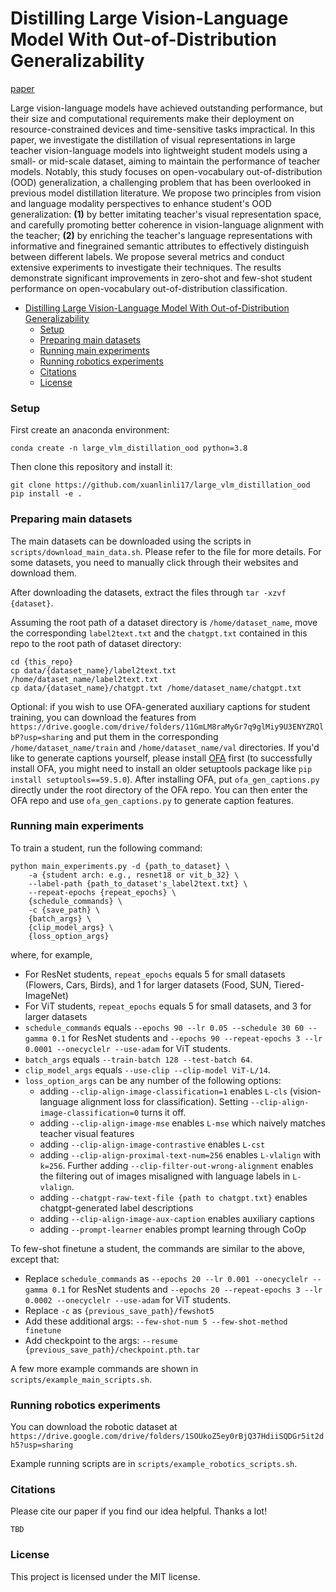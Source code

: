 # Distilling Large Vision-Language Model With Out-of-Distribution Generalizability

[paper]()

Large vision-language models have achieved outstanding performance, but their size and computational requirements make their deployment on resource-constrained devices and time-sensitive tasks impractical. In this paper, we investigate the distillation of visual representations in large teacher vision-language models into lightweight student models using a small- or mid-scale dataset, aiming to maintain the performance of teacher models. Notably, this study focuses on open-vocabulary out-of-distribution (OOD) generalization, a challenging problem that has been overlooked in previous model distillation literature. We propose two principles from vision and language modality perspectives to enhance student's OOD generalization: **(1)** by better imitating teacher's visual representation space, and carefully promoting better coherence in vision-language alignment with the teacher; **(2)** by enriching the teacher's language representations with informative and finegrained semantic attributes to effectively distinguish between different labels. We propose several metrics and conduct extensive experiments to investigate their techniques. The results demonstrate significant improvements in zero-shot and few-shot student performance on open-vocabulary out-of-distribution classification.

- [Distilling Large Vision-Language Model With Out-of-Distribution Generalizability](#distilling-large-vision-language-model-with-out-of-distribution-generalizability)
    - [Setup](#setup)
    - [Preparing main datasets](#preparing-main-datasets)
    - [Running main experiments](#running-main-experiments)
    - [Running robotics experiments](#running-robotics-experiments)
    - [Citations](#citations)
    - [License](#license)


### Setup

First create an anaconda environment:

`conda create -n large_vlm_distillation_ood python=3.8`

Then clone this repository and install it:

```
git clone https://github.com/xuanlinli17/large_vlm_distillation_ood
pip install -e .
```

### Preparing main datasets

The main datasets can be downloaded using the scripts in `scripts/download_main_data.sh`. Please refer to the file for more details. For some datasets, you need to manually click through their websites and download them.

After downloading the datasets, extract the files through `tar -xzvf {dataset}`.

Assuming the root path of a dataset directory is `/home/dataset_name`, move the corresponding `label2text.txt` and the `chatgpt.txt` contained in this repo to the root path of dataset directory:

```
cd {this_repo}
cp data/{dataset_name}/label2text.txt /home/dataset_name/label2text.txt
cp data/{dataset_name}/chatgpt.txt /home/dataset_name/chatgpt.txt
```

Optional: if you wish to use OFA-generated auxiliary captions for student training, you can download the features from `https://drive.google.com/drive/folders/11GmLM8raMyGr7q9glMiy9U3ENYZRQlbP?usp=sharing` and put them in the corresponding `/home/dataset_name/train` and `/home/dataset_name/val` directories. If you'd like to generate captions yourself, please install [OFA](https://github.com/OFA-Sys/OFA) first (to successfully install OFA, you might need to install an older setuptools package like `pip install setuptools==59.5.0`). After installing OFA, put `ofa_gen_captions.py` directly under the root directory of the OFA repo. You can then enter the OFA repo and use `ofa_gen_captions.py` to generate caption features.

### Running main experiments

To train a student, run the following command:

```
python main_experiments.py -d {path_to_dataset} \
    -a {student arch: e.g., resnet18 or vit_b_32} \
    --label-path {path_to_dataset's_label2text.txt} \
    --repeat-epochs {repeat_epochs} \
    {schedule_commands} \
    -c {save_path} \
    {batch_args} \
    {clip_model_args} \
    {loss_option_args}
```

where, for example,
- For ResNet students, `repeat_epochs` equals 5 for small datasets (Flowers, Cars, Birds), and 1 for larger datasets (Food, SUN, Tiered-ImageNet)
- For ViT students, `repeat_epochs` equals 5 for small datasets, and 3 for larger datasets
- `schedule_commands` equals `--epochs 90 --lr 0.05 --schedule 30 60 --gamma 0.1` for ResNet students and `--epochs 90 --repeat-epochs 3 --lr 0.0001 --onecyclelr --use-adam` for ViT students.
- `batch_args` equals `--train-batch 128 --test-batch 64`.
- `clip_model_args` equals `--use-clip --clip-model ViT-L/14`.
- `loss_option_args` can be any number of the following options:
  - adding `--clip-align-image-classification=1` enables `L-cls` (vision-language alignment loss for classification). Setting `--clip-align-image-classification=0` turns it off.
  - adding `--clip-align-image-mse` enables `L-mse` which naively matches teacher visual features
  - adding `--clip-align-image-contrastive` enables `L-cst`
  - adding `--clip-align-proximal-text-num=256` enables `L-vlalign` with `k=256`. Further adding `--clip-filter-out-wrong-alignment` enables the filtering out of images misaligned with language labels in `L-vlalign`.
  - adding `--chatgpt-raw-text-file {path to chatgpt.txt}` enables chatgpt-generated label descriptions
  - adding `--clip-align-image-aux-caption` enables auxiliary captions
  - adding `--prompt-learner` enables prompt learning through CoOp

To few-shot finetune a student, the commands are similar to the above, except that:
- Replace `schedule_commands` as `--epochs 20 --lr 0.001 --onecyclelr --gamma 0.1` for ResNet students and `--epochs 20 --repeat-epochs 3 --lr 0.0002 --onecyclelr --use-adam` for ViT students.
- Replace `-c` as `{previous_save_path}/fewshot5`
- Add these additional args: `--few-shot-num 5 --few-shot-method finetune`
- Add checkpoint to the args: `--resume {previous_save_path}/checkpoint.pth.tar`

A few more example commands are shown in `scripts/example_main_scripts.sh`.


### Running robotics experiments

You can download the robotic dataset at `https://drive.google.com/drive/folders/1SOUkoZ5ey0rBjQ37HdiiSQDGr5it2dh5?usp=sharing`

Example running scripts are in `scripts/example_robotics_scripts.sh`.

### Citations

Please cite our paper if you find our idea helpful. Thanks a lot!

```
TBD
```

### License

This project is licensed under the MIT license.